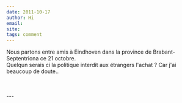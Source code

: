 ```yaml
---
date: 2011-10-17
author: Hi
email: 
site: 
tags: comment
---
```


<p>Nous partons entre amis à Eindhoven dans la province de Brabant-Septentriona ce 21 octobre.<br />
Quelqun serais ci la politique interdit aux étrangers l'achat ? Car j'ai beaucoup de doute..<br />
<br />
<br />
</p>
---